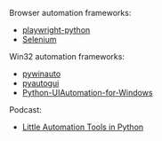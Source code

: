 Browser automation frameworks:

- [playwright-python](https://github.com/microsoft/playwright-python)
- [Selenium](https://github.com/SeleniumHQ/selenium)

Win32 automation frameworks:

- [pywinauto](https://github.com/pywinauto/pywinauto)
- [pyautogui](https://github.com/asweigart/pyautogui)
- [Python-UIAutomation-for-Windows](https://github.com/yinkaisheng/Python-UIAutomation-for-Windows)

Podcast:

- [Little Automation Tools in Python](https://talkpython.fm/episodes/show/327/little-automation-tools-in-python)

